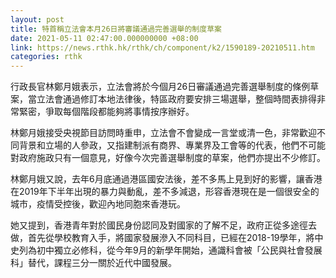 ```yaml
---
layout: post
title: 特首稱立法會本月26日將審議通過完善選舉的制度草案
date: 2021-05-11 02:47:00.000000000 +08:00
link: https://news.rthk.hk/rthk/ch/component/k2/1590189-20210511.htm
categories: rthk
---
```


行政長官林鄭月娥表示，立法會將於今個月26日審議通過完善選舉制度的條例草案，當立法會通過修訂本地法律後，特區政府要安排三場選舉，整個時間表排得非常緊密，爭取每個階段都能夠將事情按序辦好。

林鄭月娥接受央視節目訪問時重申，立法會不會變成一言堂或清一色，非常歡迎不同背景和立場的人參政，又指建制派有商界、專業界及工會等的代表，他們不可能對政府施政只有一個意見，好像今次完善選舉制度的草案，他們亦提出不少修訂。

林鄭月娥又說，去年6月底通過港區國安法後，差不多馬上見到好的影響，讓香港在2019年下半年出現的暴力與動亂，差不多減退，形容香港現在是一個很安全的城市，疫情受控後，歡迎內地同胞來香港玩。

她又提到，香港青年對於國民身份認同及對國家的了解不足，政府正從多途徑去做，首先從學校教育入手，將國家發展滲入不同科目，已經在2018-19學年，將中史列為初中獨立必修科，從今年9月的新學年開始，通識科會被「公民與社會發展科」替代，課程三分一關於近代中國發展。

